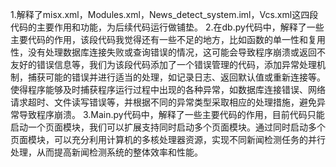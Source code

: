 1.解释了misx.xml，Modules.xml，News_detect_system.iml，Vcs.xml这四段代码的主要作用和功能，为后续代码运行做铺垫。
2.在db.py代码中，解释了一些主要代码的作用，该段代码我觉得还有一些不足的地方，比如函数的单一性和复用性，没有处理数据库连接失败或查询错误的情况，这可能会导致程序崩溃或返回不友好的错误信息等，我们为该段代码添加了一个错误管理的代码，添加异常处理机制，捕获可能的错误并进行适当的处理，如记录日志、返回默认值或重新连接等。使得程序能够及时捕获程序运行过程中出现的各种异常，如数据库连接错误、网络请求超时、文件读写错误等，并根据不同的异常类型采取相应的处理措施，避免异常导致程序崩溃。
3.Main.py代码中，解释了一些主要代码的作用，目前代码只能启动一个页面模块，我们可以扩展支持同时启动多个页面模块。通过同时启动多个页面模块，可以充分利用计算机的多核处理器资源，实现不同新闻检测任务的并行处理，从而提高新闻检测系统的整体效率和性能。<!--by liuqiaolai-->
